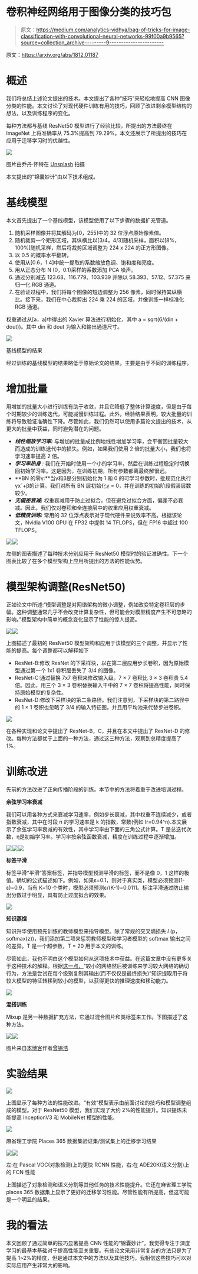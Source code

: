# 卷积神经网络用于图像分类的技巧包

> 原文：<https://medium.com/analytics-vidhya/bag-of-tricks-for-image-classification-with-convolutional-neural-networks-99f00a9b9565?source=collection_archive---------9----------------------->

原文：<https://arxiv.org/abs/1812.01187>

# 概述

我们将总结上述论文提出的技术。本文提出了各种“技巧”来轻松地提高 CNN 图像分类的性能。本文讨论了对现代硬件训练有用的技巧，回顾了改进剩余模型结构的想法，以及训练程序的变化。

每种方法都与基线 ResNet50 模型进行了经验比较，所提出的方法最终在 ImageNet 上将准确率从 75.3%提高到 79.29%。本文还展示了所提出的技巧在应用于迁移学习时的优越性。

![](img/84027d5b6f0e5521a509238d64ad6c31.png)

图片由乔丹·怀特在 [Unsplash](https://unsplash.com/photos/AjT_T5J8aH0) 拍摄

本文提出的“锦囊妙计”由以下技术组成。

# 基线模型

本文首先提出了一个基线模型，该模型使用了以下步骤的数据扩充管道。

1.  随机采样图像并将其解码为[0，255]中的 32 位浮点原始像素值。
2.  随机裁剪一个矩形区域，其纵横比以[3/4，4/3]随机采样，面积以[8%，100%]随机采样，然后将裁剪区域调整为 224 x 224 的正方形图像。
3.  以 0.5 的概率水平翻转。
4.  使用从[0.6，1.4]中统一提取的系数缩放色调、饱和度和亮度。
5.  用从正态分布 N (0，0.1)采样的系数添加 PCA 噪声。
6.  通过分别减去 123.68、116.779、103.939 并除以 58.393、57.12、57.375 来归一化 RGB 通道。
7.  在验证过程中，我们将每个图像的短边调整为 256 像素，同时保持其纵横比。接下来，我们在中心裁剪出 224 乘 224 的区域，并像训练一样标准化 RGB 通道。

权重通过从[a，a]中得出的 Xavier 算法进行初始化，其中 a = sqrt(6/(din + dout))。其中 din 和 dout 为输入和输出通道尺寸。

![](img/2803c03d7800227a20053ab50941bad1.png)

基线模型的结果

经过训练的基线模型的结果略低于原始论文的结果，主要是由于不同的训练程序。

# 增加批量

用增加的批量大小进行训练有助于收敛，并且它降低了整体计算速度，但是由于每个时期较少的训练迭代，可能减慢训练过程。此外，经验结果表明，较大批量的训练将导致验证准确性下降。尽管如此，我们仍然可以使用多篇论文提出的技术，从更大的批量中获益，同时避免潜在的问题。

*   ***线性缩放学习率:*** 与增加的批量成比例地线性增加学习率，会平衡因批量较大而造成的训练迭代中的损失。例如，如果我们使用 2 倍的批量大小，我们也将学习速率提高 2 倍。
*   ***学习率热身*** *:* 我们在开始时使用一个小的学习率，然后在训练过程稳定时切换回初始学习率。这是因为，在训练初期，所有参数都离最终解很远。
*   **BN 的零γ:**当γ和β是分别初始化为 1 和 0 的可学习参数时，批规范化执行γxˇ+β的计算。我们对所有 BN 层初始化γ = 0，并在训练的初始阶段假装层数较少。
*   ***无偏差衰减:*** 权重衰减用于防止过拟合，但在避免过拟合方面，偏差不必衰减。因此，我们仅对卷积和全连接层中的权重应用权重衰减。
*   ***低精度训练:*** 常用的 32 位浮点表示对于现代硬件来说效率不高。根据该论文，Nvidia V100 GPU 在 FP32 中提供 14 TFLOPS，但在 FP16 中超过 100 TFLOPS。

![](img/bba606e2dd15fef0d02c47df716d1035.png)![](img/b816a01b472c4b9998f8f4105f4e7af9.png)

左侧的图表描述了每种技术分别应用于 ResNet50 模型时的验证准确性。下一个图表比较了在多个模型架构上应用所提出的方法的性能优势。

# **模型架构调整(ResNet50)**

正如论文中所述:“模型调整是对网络架构的微小调整，例如改变特定卷积层的步幅。这种调整通常几乎不会改变计算复杂性，但可能会对模型精度产生不可忽略的影响。”模型架构中简单的概念变化显示了性能的惊人提高。

![](img/3fdac533d2b6a15d529e0c65e83aa755.png)![](img/fc557df94f1c40960a73ddea46bb6488.png)

上图描述了最初的 ResNet50 模型架构和应用于该模型的三个调整，并显示了性能的提高。每个调整都可以解释如下

*   ResNet-B:修改 ResNet 的下采样块，以在第二层应用步长卷积，因为原始模型通过第一个 1x1 卷积层丢失了 3/4 的图像。
*   ResNet-C:通过替换 7x7 卷积来修改输入级。7 × 7 卷积比 3 × 3 卷积贵 5.4 倍。因此，用三个 3 × 3 卷积替换输入干中的 7 × 7 卷积将提高性能，同时保持原始模型的复杂性。
*   ResNet-D:修改下采样块的第二条路径。我们注意到，下采样块的第二路径中的 1 × 1 卷积也忽略了 3/4 的输入特征图，并且用平均池来代替步进卷积。

![](img/c807b5c47851a58d95ebfdea472ba2c0.png)

在各种实现和论文中提出了 ResNet-B，C，并且在本文中提出了 ResNet-D 的修改。每种方法都优于上面的一种方法，通过这三种方法，观察到总精度提高了 1%。

# 训练改进

先前的方法改进了正向传播阶段的训练。本节中的方法将着重于改进培训过程。

**余弦学习率衰减**

我们可以用各种方式来衰减学习速率，例如步长衰减，其中权重不连续减少，或者指数衰减，其中在时段 n 的学习速率是 k 的指数，常数(例如 lr=0.94^n).本文展示了余弦学习率衰减的有效性，其中学习率由下面的三角公式计算。T 是总迭代次数，η是初始学习率。学习率按余弦函数衰减，精度在训练过程中逐渐增加。

![](img/f306a6d9993055e24691923ffea625fa.png)![](img/a2b63ef25f0d65e9edc3e400a96de398.png)![](img/8ea7ab6be6bd7683db4d8c5f1aa7a9e5.png)

**标签平滑**

标签平滑“平滑”答案标签，并指导模型预测平滑的标签，而不是像 0，1 这样的极值。确切的公式描述如下。例如，如果ε=0.1，则对于真实类，模型必须预测(1-ε)=0.9，当有 K=10 个类时，模型必须预测ε/(K-1)=0.0111。标注平滑通过防止输出分数过于明显，具有防止过度拟合的效果。

![](img/f2c7871266c60d5e6916476f639861ab.png)

**知识蒸馏**

知识升华使用预先训练的教师模型来指导模型。除了常规的交叉熵损失 *l* (p，softmax(z))，我们添加第二项来惩罚教师模型和学习者模型的 softmax 输出之间的差异。T 是一个超参数，T = 20 用于本文的训练。

尽管如此，我也不明白这个模型如何从这项技术中获益。在这篇文章中没有更多关于这种技术的解释。根据[这一点，](https://towardsdatascience.com/knowledge-distillation-simplified-dd4973dbc764)“较小的网络然后被训练来学习较大网络的确切行为，方法是尝试在每个级别复制其输出(而不仅仅是最终损失)”知识提取用于将较大模型的特征转移到较小的模型，以获得更快的推理速度和移动能力。

![](img/c036b296a2f79f7bd890d8a522f76d0a.png)

**混搭训练**

Mixup 是另一种数据扩充方法，它通过混合图片和类标签来工作。下图描述了这种方法。

![](img/8086925bdb9f232b567dd8ade05e42ae.png)![](img/a57870dbe7f3933cf46f6484f06ec8d2.png)

图片来自[本博客](/swlh/paper-mixup-beyond-empirical-risk-minimization-image-classification-6ee40a45ad17)作者[曾锡浩](https://sh-tsang.medium.com/?source=post_page-----6ee40a45ad17--------------------------------)

# **实验结果**

![](img/d1017833c24fdc6fb6f20c4058c46803.png)

上图显示了每种方法的性能改进。“有效”模型表示由前面讨论的技巧和模型调整组成的模型。对于 ResNet50 模型，我们实现了大约 2%的性能提升。知识提炼未能提高 InceptionV3 和 MobileNet 模型的性能。

![](img/c343b9eb5bba159f26ab1a08bee89f12.png)

麻省理工学院 Places 365 数据集验证集/测试集上的迁移学习结果

![](img/cb68519c7579d7576a785613bc43a11c.png)![](img/3f50b8157f723435458bb697f000703a.png)

左:在 Pascal VOC(对象检测)上的更快 RCNN 性能，右:在 ADE20K(语义分割)上的 FCN 性能

上图描述了对象检测和语义分割等其他任务的技术性能提升。它还在麻省理工学院 places 365 数据集上显示了更好的迁移学习性能。尽管性能有所提高，但这可能是一个明显的结果。

# 我的看法

本文回顾了通过简单的技巧显著提高 CNN 性能的“锦囊妙计”。我觉得专注于深度学习的最基本基础对于提高性能至关重要。有些论文采用非常复杂的方法只是为了提高 1~2%的精度，但是通过本文中的方法以及其他技巧，我相信这些技巧可以对实际应用产生非常大的影响。